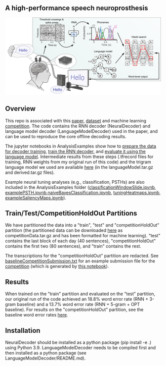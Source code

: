 ## A high-performance speech neuroprosthesis
[![System diagram](SystemDiagram.png)](https://www.nature.com/articles/s41586-023-06377-x)

## Overview

This repo is associated with this [paper](https://www.nature.com/articles/s41586-023-06377-x), [dataset](https://doi.org/10.5061/dryad.x69p8czpq) and machine learning [competition](https://eval.ai/web/challenges/challenge-page/2099/overview). The code contains the RNN decoder (NeuralDecoder) and language model decoder (LanguageModelDecoder) used in the paper, and can be used to reproduce the core offline decoding results. 

The jupyter notebooks in AnalysisExamples show how to [prepare the data for decoder training](AnalysisExamples/rnn_step1_makeTFRecords.ipynb), [train the RNN decoder](AnalysisExamples/rnn_step2_trainBaselineRNN.ipynb), and [evaluate it using the language model](AnalysisExamples/rnn_step3_baselineRNNInference.ipynb). Intermediate results from these steps (.tfrecord files for training, RNN weights from my original run of this code) and the trigram language model we used are available [here](https://doi.org/10.5061/dryad.x69p8czpq) (in the languageModel.tar.gz and derived.tar.gz files). 

Example neural tuning analyses (e.g., classification, PSTHs) are also included in the AnalysisExamples folder ([classificationWindowSlide.ipynb](AnalysisExamples/classificationWindowSlide.ipynb), [examplePSTH.ipynb](AnalysisExamples/examplePSTH.ipynb),[naiveBayesClassification.ipynb](AnalysisExamples/naiveBayesClassification.ipynb), [tuningHeatmaps.ipynb](AnalysisExamples/tuningHeatmaps.ipynb), [exampleSaliencyMaps.ipynb](AnalysisExamples/exampleSaliencyMaps.ipynb)).

## Train/Test/CompetitionHoldOut Partitions

We have partitioned the data into a "train", "test" and "competitionHoldOut" partition (the partitioned data can be downloaded [here](https://doi.org/10.5061/dryad.x69p8czpq) as competitionData.tar.gz and has been formatted for machine learning). "test" contains the last block of each day (40 sentences), "competitionHoldOut" contains the first two (80 sentences), and "train" contains the rest. 

The transcriptions for the "competitionHoldOut" partition are redacted. See [baselineCompetitionSubmission.txt](AnalysisExamples/baselineCompetitionSubmission.txt) for an example submission file for the [competition](https://eval.ai/web/challenges/challenge-page/2099/overview) (which is generated by [this notebook](AnalysisExamples/rnn_step3_baselineRNNInference.ipynb)).

## Results

When trained on the "train" partition and evaluated on the "test" partition, our original run of the code achieved an 18.8% word error rate (RNN + 3-gram baseline) and a 13.7% word error rate (RNN + 5-gram + OPT baseline). For results on the "competitionHoldOut" partition, see the baseline word error rates [here](https://eval.ai/web/challenges/challenge-page/2099/leaderboard/4944). 

## Installation

NeuralDecoder should be installed as a python package (pip install -e .) using Python 3.9. LanguageModelDecoder needs to be compiled first and then installed as a python package (see LanguageModelDecoder/README.md). 




